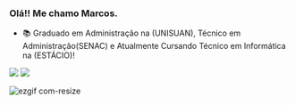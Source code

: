 ### Olá!! Me chamo Marcos.
- 📚 Graduado em Administração na (UNISUAN), Técnico em Administração(SENAC) e Atualmente Cursando Técnico em Informática na (ESTÁCIO)!
<div> 
   
  <a href="https://instagram.com/viniciusnascimento_21" target="_blank"><img src="https://img.shields.io/badge/-Instagram-%23E4405F?style=for-the-badge&logo=instagram&logoColor=white" target="_blank"></a>
 <a href="https://www.linkedin.com/in/marcos-nascimento-4b61861b6" target="_blank"><img src="https://img.shields.io/badge/-LinkedIn-%230077B5?style=for-the-badge&logo=linkedin&logoColor=white" target="_blank"></a>

 ![ezgif com-resize](https://github.com/user-attachments/assets/55ff2e9f-23a7-4207-9eca-8784e212052b)




